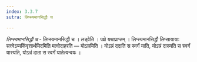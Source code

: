 ```yaml
---
index: 3.3.7
sutra: लिप्स्यमानसिद्धौ च

---
```

_लिप्स्यमानसिद्धौ च_ - लिप्स्यमानसिद्धौ च । लड्वेति । पक्षे यथाप्राप्तम् । लिप्स्यमानसिद्धौ लिप्सायायाः सत्त्वेऽप्यकिंवृत्तार्थमिदमिति मत्वोदाहरति —  योऽन्नमिति । योऽन्नं ददाति स स्वर्गं याति, योऽन्नं दास्यति स स्वर्गं यास्यति, योऽन्नं दाता स स्वर्गं यातेत्यन्वयः । 